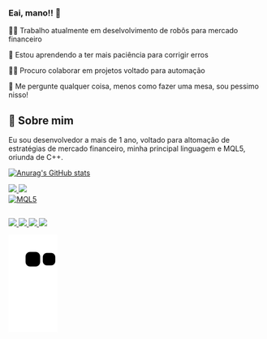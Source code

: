 ### Eai, mano!! 👋

👩‍💻 Trabalho atualmente em deselvolvimento de robôs para mercado financeiro

🧠 Estou aprendendo a ter mais paciência para corrigir erros

👯‍♀️ Procuro colaborar em projetos voltado para automação

💬 Me pergunte qualquer coisa, menos como fazer uma mesa, sou pessimo nisso!


## 🚀 Sobre mim
Eu sou desenvolvedor a mais de 1 ano, voltado para altomação de estratégias
de mercado financeiro, minha principal linguagem e MQL5, oriunda de C++.

<!-- Painel coloque no parametro (&hide=) o que deseja ocultar-->
<!-- stars -->
<!-- commits -->
<!-- prs -->
<!-- issues -->
<!-- contribs -->

<!-- dicionar a contagem de todas as suas contribuições privadas (count_private=true) -->

<!-- Para habilitar ícones (show_icons=true) -->

<!-- Adicionar temas (&theme=radical) -->


[![Anurag's GitHub stats](https://github-readme-stats.vercel.app/api?username=github-joao-pedro&show_icons=true&theme=react)](https://github.com/anuraghazra/github-readme-stats)

<div>
  <a href="https://github.com/github-joao-pedro">
  <img height="180em" src="https://github-readme-stats.vercel.app/api/top-langs/?username=github-joao-pedro&show_icons=true&theme=react"/>
  <img height="180em" src="https://starchart.cc/github-joao-pedro/{repo}.svg"/>
</div>

<div>
  <img align="center" alt="MQL5", height="60" width="60" src="https://www.next-post.com/wp-content/uploads/2020/06/langage-mql5-300x336.png">
</div>


##

<div>
  <a href="" target="_blank"><img src="https://img.shields.io/badge/WhatsApp-25D366?style=for-the-badge&logo=whatsapp&logoColor=white">
  <a href="" target="_blank"><img src="https://img.shields.io/badge/Telegram-2CA5E0?style=for-the-badge&logo=telegram&logoColor=white">
  <a href="" target="_blank"><img src="https://img.shields.io/badge/Gmail-D14836?style=for-the-badge&logo=gmail&logoColor=white">
  <a href="" target="_blank"><img src="https://img.shields.io/badge/Instagram-E4405F?style=for-the-badge&logo=instagram&logoColor=white">
</div>
  
![Snake animation](https://github.com/github-joao-pedro/github-joao-pedro/blob/output/github-contribution-grid-snake.svg)
  
    
<!-- <div>
  <a href="https://github.com/github-joao-pedro">
  <img height="180em" src="https://github-readme-stats.vercel.app/api?username=github-joao-pedro&show_icons=true&theme=react&include_all_commits=true&count_private=true"/>
  <img height="180em" src="https://github-readme-stats.vercel.app/api/top-langs/?username=github-joao-pedro&layout=compact&langs_count=16&theme=react"/>
</div>

<div style="display: inline_block"><br>
  <img align="center" alt="MQL5", height="30" width="40" src="https://raw.githubsercontend.com/devicons/devicon/master/icons/python/python-original.svg">
</div>
  
## -->

  
